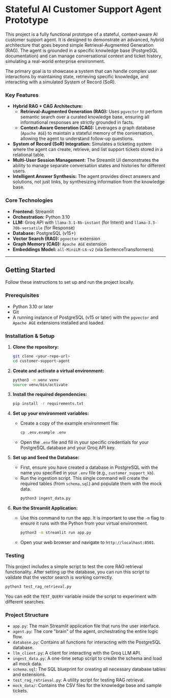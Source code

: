 # Stateful AI Customer Support Agent Prototype

This project is a fully functional prototype of a stateful, context-aware AI customer support agent. It is designed to demonstrate an advanced, hybrid architecture that goes beyond simple Retrieval-Augmented Generation (RAG). The agent is grounded in a specific knowledge base (PostgreSQL documentation) and can manage conversational context and ticket history, simulating a real-world enterprise environment.

The primary goal is to showcase a system that can handle complex user interactions by maintaining state, retrieving specific knowledge, and interacting with a simulated System of Record (SoR).

### Key Features

*   **Hybrid RAG + CAG Architecture:**
    *   **Retrieval-Augmented Generation (RAG):** Uses `pgvector` to perform semantic search over a curated knowledge base, ensuring all informational responses are strictly grounded in facts.
    *   **Context-Aware Generation (CAG):** Leverages a graph database (`Apache AGE`) to maintain a stateful memory of the conversation, allowing the agent to understand follow-up questions.
*   **System of Record (SoR) Integration:** Simulates a ticketing system where the agent can create, retrieve, and list support tickets stored in a relational table.
*   **Multi-User Session Management:** The Streamlit UI demonstrates the ability to manage separate conversation states and histories for different users.
*   **Intelligent Answer Synthesis:** The agent provides direct answers and solutions, not just links, by synthesizing information from the knowledge base.

### Core Technologies

*   **Frontend:** Streamlit
*   **Orchestration:** Python 3.10
*   **LLM:** Groq API with `llama-3.1-8b-instant` (for Intent) and `llama-3.3-70b-versatile` (for Response)
*   **Database:** PostgreSQL (v15+)
*   **Vector Search (RAG):** `pgvector` extension
*   **Graph Memory (CAG):** `Apache AGE` extension
*   **Embeddings Model:** `all-MiniLM-L6-v2` (via SentenceTransformers)

---

## Getting Started

Follow these instructions to set up and run the project locally.

### Prerequisites

*   Python 3.10 or later
*   Git
*   A running instance of PostgreSQL (v15 or later) with the `pgvector` and `Apache AGE` extensions installed and loaded.

### Installation & Setup

1.  **Clone the repository:**
    ```bash
    git clone <your-repo-url>
    cd customer-support-agent
    ```

2.  **Create and activate a virtual environment:**
    ```bash
    python3 -m venv venv
    source venv/bin/activate
    ```

3.  **Install the required dependencies:**
    ```bash
    pip install -r requirements.txt
    ```

4.  **Set up your environment variables:**
    *   Create a copy of the example environment file:
        ```bash
        cp .env.example .env
        ```
    *   Open the `.env` file and fill in your specific credentials for your PostgreSQL database and your Groq API key.

5.  **Set up and Seed the Database:**
    *   First, ensure you have created a database in PostgreSQL with the name you specified in your `.env` file (e.g., `customer_support_kb`).
    *   Run the ingestion script. This single command will create the required tables (from `schema.sql`) and populate them with the mock data.
        ```bash
        python3 ingest_data.py
        ```

6.  **Run the Streamlit Application:**
    *   Use this command to run the app. It is important to use the `-m` flag to ensure it runs with the Python from your virtual environment.
        ```bash
        python3 -m streamlit run app.py
        ```
    *   Open your web browser and navigate to `http://localhost:8501`.

### Testing

This project includes a simple script to test the core RAG retrieval functionality. After setting up the database, you can run this script to validate that the vector search is working correctly.

```bash
python3 test_rag_retrieval.py
```
You can edit the `TEST_QUERY` variable inside the script to experiment with different searches.

### Project Structure

*   `app.py`: The main Streamlit application file that runs the user interface.
*   `agent.py`: The core "brain" of the agent, orchestrating the entire logic flow.
*   `database.py`: Contains all functions for interacting with the PostgreSQL database.
*   `llm_client.py`: A client for interacting with the Groq LLM API.
*   `ingest_data.py`: A one-time setup script to create the schema and load all mock data.
*   `schema.sql`: The SQL blueprint for creating all necessary database tables and extensions.
*   `test_rag_retrieval.py`: A utility script for testing RAG retrieval.
*   `mock_data/`: Contains the CSV files for the knowledge base and sample tickets.